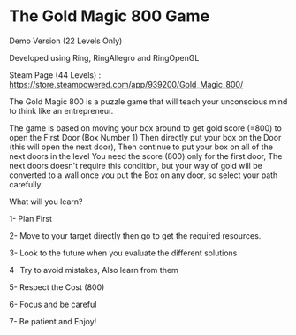 The Gold Magic 800 Game
=======================

Demo Version (22 Levels Only)

Developed using Ring, RingAllegro and RingOpenGL

Steam Page (44 Levels) : https://store.steampowered.com/app/939200/Gold_Magic_800/

The Gold Magic 800 is a puzzle game that will teach your unconscious mind to think like an entrepreneur.

The game is based on moving your box around to get gold score (=800) to open the First Door (Box Number 1) 
Then directly put your box on the Door (this will open the next door), Then continue to put your box on all of the next doors in the level
You need the score (800) only for the first door, The next doors doesn't require this condition, but your way of gold will be converted to a wall 
once you put the Box on any door, so select your path carefully.

What will you learn?

1- Plan First

2- Move to your target directly then go to get the required resources.

3- Look to the future when you evaluate the different solutions

4- Try to avoid mistakes, Also learn from them

5- Respect the Cost (800)

6- Focus and be careful

7- Be patient and Enjoy! 
